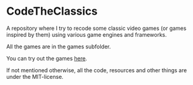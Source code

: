 # CodeTheClassics
A repository where I try to recode some classic video games (or games inspired by them) using various game engines and frameworks.

All the games are in the games subfolder.

You can try out the games [here](https://philip-erd.github.io/CodeTheClassics/).

If not mentioned otherwise, all the code, resources and other things are under the MIT-license.
